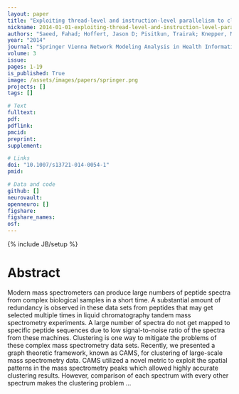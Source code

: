 ```yaml
---
layout: paper
title: "Exploiting thread-level and instruction-level parallelism to cluster mass spectrometry data using multicore architectures"
nickname: 2014-01-01-exploiting-thread-level-and-instruction-level-parallelism-to-cluster-mass-spectrometry-data-using-multicore-architectures
authors: "Saeed, Fahad; Hoffert, Jason D; Pisitkun, Trairak; Knepper, Mark A; "
year: "2014"
journal: "Springer Vienna Network Modeling Analysis in Health Informatics and Bioinformatics"
volume: 3
issue:
pages: 1-19
is_published: True
image: /assets/images/papers/springer.png
projects: []
tags: []

# Text
fulltext:
pdf:
pdflink:
pmcid:
preprint: 
supplement:

# Links
doi: "10.1007/s13721-014-0054-1"
pmid:

# Data and code
github: []
neurovault:
openneuro: []
figshare:
figshare_names:
osf:
---
```

{% include JB/setup %}

# Abstract

Modern mass spectrometers can produce large numbers of peptide spectra from complex biological samples in a short time. A substantial amount of redundancy is observed in these data sets from peptides that may get selected multiple times in liquid chromatography tandem mass spectrometry experiments. A large number of spectra do not get mapped to specific peptide sequences due to low signal-to-noise ratio of the spectra from these machines. Clustering is one way to mitigate the problems of these complex mass spectrometry data sets. Recently, we presented a graph theoretic framework, known as CAMS, for clustering of large-scale mass spectrometry data. CAMS utilized a novel metric to exploit the spatial patterns in the mass spectrometry peaks which allowed highly accurate clustering results. However, comparison of each spectrum with every other spectrum makes the clustering problem …
